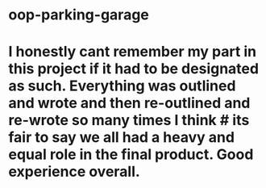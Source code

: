# oop-parking-garage

# I honestly cant remember my part in this project if it had to be designated as such. Everything was outlined and wrote and then re-outlined and re-wrote so many times I think   # its fair to say we all had a heavy and equal role in the final product. Good experience overall.
